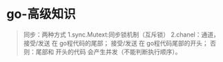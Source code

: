 # go-高级知识

> 同步：两种方式
1.sync.Mutext:同步锁机制（互斥锁）
2.chanel：通道，
  接受/发送 在 go程代码的尾部；
  接受/发送 在 go程代码尾部的开头；
  否则：尾部和 开头的代码 会产生并发（不能判断执行顺序）。
